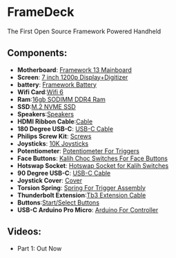 # FrameDeck
The First Open Source Framework Powered Handheld

## Components:
- **Motherboard**: [Framework 13 Mainboard](https://frame.work/ca/en/products/mainboard-11th-gen-intel-core?v=FRANFG000B)
- **Screen**: [7 inch 1200p Display+Digitizer](https://www.aliexpress.com/item/1005004436708817.html?spm=a2g0o.order_list.order_list_main.4.4edf1802nBw2VC)
- **battery**: [Framework Battery](https://frame.work/ca/en/products/battery?v=FRANBBAT01)
- **Wifi Card**:[Wifi 6](https://frame.work/ca/en/products/intel-wi-fi-6-ax201-vpro)
- **Ram**:[16gb SODIMM DDR4 Ram](https://frame.work/ca/en/products/ram?v=P2008X2)
- **SSD**:[M.2 NVME SSD](https://frame.work/ca/en/products/wd_black-sn730-nvme?v=FRANRVWD02)
- **Speakers**:[Speakers](https://frame.work/ca/en/products/speaker-kit?v=FRANBXFG03)
- **HDMI Ribbon Cable**:[Cable](https://www.aliexpress.com/item/1005002200767476.html?spm=a2g0o.order_list.order_list_main.51.4edf1802nYUJw7)
- **180 Degree USB-C**: [USB-C Cable](https://www.aliexpress.com/item/1005004456693859.html?spm=a2g0o.order_list.order_list_main.71.4edf1802nYUJw7)
- **Philips Screw Kit**: [Screws](https://www.aliexpress.com/item/4001010449485.html?spm=a2g0o.order_list.order_list_main.91.4edf1802nYUJw7)
- **Joysticks**: [10K Joysticks](https://www.aliexpress.com/item/1005004705173404.html?spm=a2g0o.order_list.order_list_main.121.4edf1802nYUJw7)
- **Potentiometer**: [Potentiometer For Triggers](https://www.aliexpress.com/item/1005004351096449.html?spm=a2g0o.order_list.order_list_main.161.4edf1802nYUJw7)
- **Face Buttons**: [Kalih Choc Switches For Face Buttons](https://www.aliexpress.com/item/4000803757746.html?spm=a2g0o.order_list.order_list_main.171.4edf1802nYUJw7)
- **Hotswap Socket**: [Hotswap Socket for Kalih Switches](https://www.aliexpress.com/item/4000803757746.html?spm=a2g0o.order_list.order_list_main.171.4edf1802nYUJw7)
- **90 Degree USB-C**: [USB-C Cable](https://www.aliexpress.com/item/1005003275834471.html?spm=a2g0o.order_detail.order_detail_item.8.3ae6f19c8OVpEG)
- **Joystick Cover**: [Cover](https://www.aliexpress.com/item/4000703242542.html?spm=a2g0o.order_list.order_list_main.76.4edf1802nYUJw7)
- **Torsion Spring**: [Spring For Trigger Assembly](https://www.aliexpress.com/item/1005005282110460.html?spm=a2g0o.order_list.order_list_main.81.4edf1802nYUJw7)
- **Thunderbolt Extension**:[Tb3 Extension Cable](https://www.aliexpress.com/item/1005003781125271.html?spm=a2g0o.order_list.order_list_main.176.4edf1802nYUJw7)
- **Buttons**:[Start/Select Buttons](https://www.aliexpress.com/item/1005004073358461.html?spm=a2g0o.order_list.order_list_main.273.4edf1802nYUJw7)
- **USB-C Arduino Pro Micro**: [Arduino For Controller](https://www.aliexpress.com/item/32887074671.html?spm=a2g0o.order_list.order_list_main.278.4edf1802nYUJw7)

## Videos:
- Part 1: Out Now

